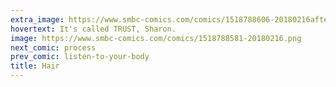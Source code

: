 ```yaml
---
extra_image: https://www.smbc-comics.com/comics/1518788606-20180216after.png
hovertext: It's called TRUST, Sharon.
image: https://www.smbc-comics.com/comics/1518788581-20180216.png
next_comic: process
prev_comic: listen-to-your-body
title: Hair
---
```


